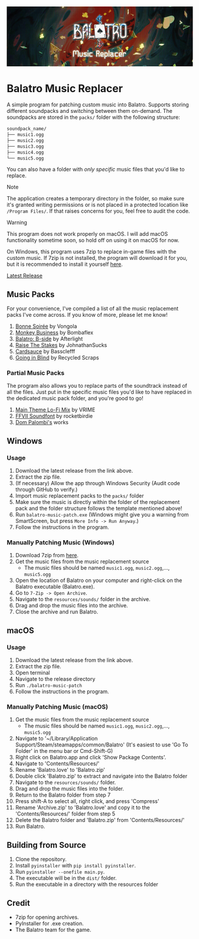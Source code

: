 ![Banner](assets/banner_balatro-music-replacer.jpg)
# Balatro Music Replacer

A simple program for patching custom music into Balatro. Supports storing
different soundpacks and switching between them on-demand. The soundpacks are stored in the `packs/` folder with the following structure:
```
soundpack_name/
├── music1.ogg
├── music2.ogg
├── music3.ogg
├── music4.ogg
└── music5.ogg
```

You can also have a folder with *only specific* music files that you'd like to
replace.

> [!NOTE]
>  The application creates a temporary directory in the folder, so make sure it's granted writing permissions or is not placed in a protected location like `/Program Files/`. If that raises concerns for you, feel free to audit the code.

> [!WARNING]
> This program does not work properly on macOS. I will add macOS functionality sometime soon, so hold off on using it on macOS for now.

On Windows, this program uses 7zip to replace in-game files with the custom music.
If 7zip is not installed, the program will download it for you, but it is
recommended to install it yourself [here](https://www.7-zip.org/).

[Latest Release](https://github.com/qvattr0/balatro-music-multipatcher/releases/latest)

## Music Packs
For your convenience, I've compiled a list of all the music replacement packs I've come across. If you know of more, please let me know!

1. [Bonne Soirée](https://youtu.be/KiIXRr_GGCw) by Vongola
2. [Monkey Business](https://youtu.be/V3ps8wvrmxw) by Bombaflex
3. [Balatro: B-side](https://youtu.be/_u8tHrRMNG8) by Afterlight
4. [Raise The Stakes](https://youtu.be/p6TGmmQ_Fj4) by JohnathanSucks
5. [Cardsauce](https://youtu.be/Swe_WOWdaqQ) by Bassclefff
6. [Going in Blind](https://youtu.be/oRoLuU3vA8E) by Recycled Scraps

### Partial Music Packs
The program also allows you to replace parts of the soundtrack instead of all
the files. Just put in the specific music files you'd like to have replaced in
the dedicated music pack folder, and you're good to go!
1. [Main Theme Lo-Fi Mix](https://youtu.be/lGqeOnB0Vjg?list=PLuijNdiAVrbY19dl9MrjWfR12EJ6UgVUh) by VRIME
2. [FFVII Soundfont](https://youtu.be/p8YDa_khyKg?list=PLuijNdiAVrbY19dl9MrjWfR12EJ6UgVUh) by rocketbirdie
3. [Dom Palombi's](https://www.youtube.com/@DomPalombiMusic) works

## Windows

### Usage

1. Download the latest release from the link above.
2. Extract the zip file.
3. (If necessary) Allow the app through Windows Security
   (Audit code through GitHub to verify.)
4. Import music replacement packs to the `packs/` folder
5. Make sure the music is directly within the folder of the replacement pack and the folder structure follows the template mentioned above!
6. Run `balatro-music-patch.exe` (Windows might give you a warning from SmartScreen,
   but press `More Info -> Run Anyway`.)
7. Follow the instructions in the program.

### Manually Patching Music (Windows)

1. Download 7zip from [here](https://www.7-zip.org/download.html).
2. Get the music files from the music replacement source 
   - The music files should be named `music1.ogg`, `music2.ogg`,..., `music5.ogg`
3. Open the location of Balatro on your computer and right-click
   on the Balatro executable (Balatro.exe).
4. Go to `7-Zip -> Open Archive`.
5. Navigate to the `resources/sounds/` folder in the archive.
6. Drag and drop the music files into the archive.
7. Close the archive and run Balatro.

## macOS

### Usage

1. Download the latest release from the link above.
2. Extract the zip file.
3. Open terminal
4. Navigate to the release directory
5. Run `./balatro-music-patch`
6. Follow the instructions in the program.

### Manually Patching Music (macOS)

1. Get the music files from the music replacement source 
   - The music files should be named `music1.ogg`, `music2.ogg`,..., `music5.ogg`
2. Navigate to '~/Library/Application Support/Steam/steamapps/common/Balatro'
   (It's easiest to use 'Go To Folder' in the menu bar or Cmd-Shift-G)
3. Right click on Balatro.app and click 'Show Package Contents'.
4. Navigate to 'Contents/Resources/'
5. Rename 'Balatro.love' to 'Balatro.zip'
6. Double click 'Balatro.zip' to extract and navigate into the Balatro folder
7. Navigate to the `resources/sounds/` folder.
8. Drag and drop the music files into the folder.
9.  Return to the Balatro folder from step 7
10. Press shift-A to select all, right click, and press 'Compress'
11. Rename 'Archive.zip' to 'Balatro.love' and copy it to the
    'Contents/Resources/' folder from step 5
12. Delete the Balatro folder and 'Balatro.zip' from 'Contents/Resources/'
13. Run Balatro.

## Building from Source

1. Clone the repository.
2. Install `pyinstaller` with `pip install pyinstaller`.
3. Run `pyinstaller --onefile main.py`.
4. The executable will be in the `dist/` folder.
5. Run the executable in a directory with the resources folder

## Credit

- 7zip for opening archives.
- PyInstaller for .exe creation.
- The Balatro team for the game.
